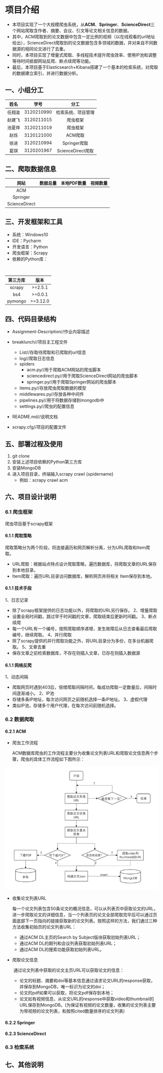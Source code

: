 

# 项目介绍

- 本项目实现了一个大规模爬虫系统，从**ACM**、**Springer**、**ScienceDirect**三个网站爬取含作者、摘要、会议、引文等论文相关信息的数据。
- 其中，ACM爬取到的论文数据中包含一定比例的视频（以在线观看的url地址给出），ScienceDirect爬取到的论文数据包含多领域的数据，并对来自不同数据源的相同论文进行了去重。
- 同时，本项目实现了增量式爬取、多线程技术提升爬虫效率、使用IP池和调整等待时间抵御网站反爬、断点续爬等功能。
- 最后，本项目基于Elasticsearch+Kibana搭建了一个基本的检索系统，对爬取的数据建立索引，并进行数据分析。

## 一、小组分工

|  姓名  |    学号    |        分工        |
| :----: | :--------: | :----------------: |
| 任翔渝 | 3120210990 | 检索系统、项目管理 |
| 赵建飞 | 3120211015 |      爬虫框架      |
| 池夏烨 | 3120211019 |      爬虫框架      |
|  赵烁  | 3120121000 |      ACM爬取       |
|  徐进  | 3120210994 |    Springer爬取    |
|  葛琪  | 3120201967 | ScienceDirect爬取  |



## 二、爬取数据信息

|     网站      | 数据总量 | 本地PDF数量 | 视频数量 |
| :-----------: | :------: | :---------: | :------: |
|      ACM      |          |             |          |
|   Springer    |          |             |          |
| ScienceDirect |          |             |          |



## 三、开发框架和工具

- 系统：Windows10
- IDE：Pycharm
- 开发语言：Python
- 爬虫框架：Scrapy
- 依赖的Python库：

​	

| 第三方库 |   版本   |
| :------: | :------: |
|  scrapy  | >=2.5.1  |
|   bs4    | >=0.0.1  |
| pymongo  | >=3.12.0 |



## 四、代码目录结构

- Assignment-Description//作业内容描述
- breaklunch//项目主工程文件
  - List//存取待爬取和已爬取的url信息
  - log//爬取日志信息
  - spiders
    - acm.py//用于爬取ACM网站的爬虫脚本
    - sciencedirect.py//用于爬取ScienceDirect网站的爬虫脚本
    - springer.py//用于爬取Springer网站的爬虫脚本
  - items.py//存放爬虫爬取数据的模型
  - middlewares.py//存放各种中间件
  - pipelines.py//用于将数据存储到mongodb中
  - settings.py//爬虫的配置信息

- README.md//说明文档
- scrapy.cfg//项目的配置文件

## 五、部署过程及使用

1. git clone
2. 安装上述项目依赖的Python第三方库
2. 安装MongoDB
3. 进入项目目录，终端输入scrapy crawl {spidername}
   - 例如：scrapy crawl acm

## 六、项目设计说明

### 6.1 爬虫框架
爬虫项目基于scrapy框架
#### 6.1.1 爬取策略
爬取策略分为两个阶段，将连接遍历和网页解析分离，分为URL爬取和Item爬取。
 - URL爬取：根据站点特点设计爬取策略，遍历数据库，将爬取文章的URL保存到本地目录。
 - Item爬取：遍历URL目录访问数据库，解析网页并将相关 Item保存到本地。

#### 6.1.1 技术手段
1、日志记录
 - 除了scrapy框架提供的日志功能以外，将爬取的URL另行保存。
2、增量爬取
 - 设置全局时间戳，跳过早于时间戳的文章，爬取结束后更新时间戳。
3、断点续爬
 - 每一个URL有一个编号，按照爬取顺序递增，发生故障后从日志查看最后爬取编号，继续爬取。
4、并行爬取
 - 除了scrapy提供的并行爬取功能之外，将URL目录分为多份，在多台机器爬取。
5、文章去重
 - 保存文章之前检索数据库，不存在则插入文章，已存在则插入数据源


#### 6.1.1 网络反爬
1、动态间隔
 - 爬取网页时遇到403后，倍增爬取间隔时间，每成功爬取一定数量后，间隔时间逐渐减小。
2、IP池
 - 存储多条IP地址，每次访问网页之前随机选择一条IP地址。
3、虚假代理
 - 类似IP池，存储多个用户代理，在每次访问前随机选择。

### 6.2 数据爬取

#### 6.2.1 ACM

- 爬虫工作流程

  ACM数据库爬虫的工作流程主要分为收集论文列表URL和爬取论文信息两个步骤，爬虫的具体工作流程如下图所示：

![image](https://github.com/BITCS-Information-Retrieval-2021-2022/project1-breaklunch/blob/main/extra/acm_spider.png)

- 收集论文列表URL

  ​	每一个论文列表包含50条论文的概况信息，可以从列表页中获取论文的URL，进一步爬取论文的详细信息，当一个列表页的论文全部爬取完毕后可以通过页面底部下一页指向的链接获取新的论文列表。按照这样的方法，我们通过三种方法收集初始页的论文列表URL：

  - 通过ACM DL主页的Search by Subject版块获取初始列表URL；
  - 通过ACM DL的期刊和会议列表获取初始列表URL；
  - 通过ACM DL的搜索功能获取初始列表URL。

- 爬取论文信息

  ​	通过论文列表中获取的论文主页URL可以获取论文的信息：

  - 论文的标题、摘要和doi等基本信息通过请求论文URL的response获取，并保存到MongoDB，唯一标识为论文的doi；
  - 论文的pdf如果可以获取，将论文pdf保存到本地；
  - 论文如有视频信息，从论文URL的response中获取video和thumbnail的URL保存到MongoDB。(为保证有视频的论文数量，收集的论文列表主要为带视频的论文列表，和按照cited数量排序的论文列表)

#### 6.2.2 Springer



#### 6.2.3 ScienceDirect



### 6.3 检索系统



## 七、其他说明

